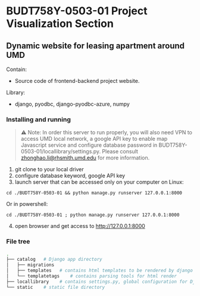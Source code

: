 # BUDT758Y-0503-01 Project Visualization Section
Dynamic website for leasing apartment around UMD
---
Contain: 
+ Source code of frontend-backend project website.

Library:
+ django, pyodbc, django-pyodbc-azure, numpy


### Installing and running
> :warning: Note: In order this server to run properly, you will also need VPN to access UMD local network, a google API key to enable map Javascript service and configure database password in BUDT758Y-0503-01/locallibrary/settings.py. Please consult  [zhonghao.li@rhsmith.umd.edu](mailto:zhonghao.li@rhsmith.umd.edu) for more information.

1. git clone to your local driver
2. configure database keyword, google API key
3. launch server that can be accessed only on your computer
on Linux:
``` shell
cd ./BUDT758Y-0503-01 && python manage.py runserver 127.0.0.1:8000
```
Or in powershell:
``` shell
cd ./BUDT758Y-0503-01 ; python manage.py runserver 127.0.0.1:8000
```
4. open browser and get access to http://127.0.0.1:8000

### File tree
``` bash
.
├── catalog   # Django app directory
│   ├── migrations
│   ├── templates   # contains html templates to be rendered by django engine. Also a directory for static file source
│   └── templatetags    # contains parsing tools for html render
├── locallibrary    # contains settings.py, global configuration for Django
└── static    # static file directory
```
